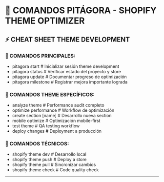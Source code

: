 # 🎯 COMANDOS PITÁGORA - SHOPIFY THEME OPTIMIZER

## ⚡ CHEAT SHEET THEME DEVELOPMENT

### **🚀 COMANDOS PRINCIPALES:**
- pitagora start          # Inicializar sesión theme development
- pitagora status         # Verificar estado del proyecto y store
- pitagora update         # Documentar progreso de optimización
- pitagora milestone      # Registrar mejora importante lograda

### **🎨 COMANDOS THEME ESPECÍFICOS:**
- analyze theme           # Performance audit completo
- optimize performance    # Workflow de optimización
- create section [name]   # Desarrollo nueva section
- mobile optimize        # Optimización mobile-first
- test theme             # QA testing workflow
- deploy changes         # Deployment a producción

### **🔧 COMANDOS TÉCNICOS:**
- shopify theme dev      # Desarrollo local
- shopify theme push     # Deploy a store
- shopify theme pull     # Sincronizar cambios
- shopify theme check    # Code quality check

---
